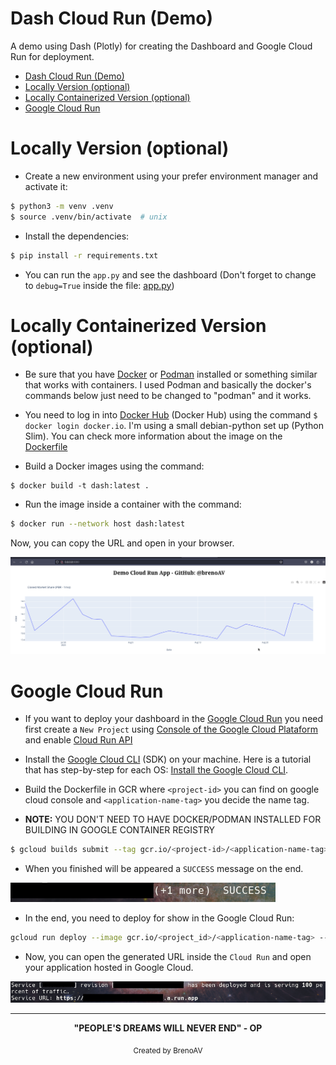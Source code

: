 # Dash Cloud Run (Demo)

A demo using Dash (Plotly) for creating the Dashboard and Google Cloud Run for deployment.

- [Dash Cloud Run (Demo)](#dash-cloud-run-demo)
- [Locally Version (optional)](#locally-version-optional)
- [Locally Containerized Version (optional)](#locally-containerized-version-optional)
- [Google Cloud Run](#google-cloud-run)


# Locally Version (optional)

- Create a new environment using your prefer environment manager and activate it:
 
```bash
$ python3 -m venv .venv
$ source .venv/bin/activate  # unix
```

- Install the dependencies:

```bash
$ pip install -r requirements.txt
```

- You can run the `app.py` and see the dashboard (Don't forget to change to `debug=True` inside the file: [app.py](app.py))

# Locally Containerized Version (optional)

- Be sure that you have [Docker](https://www.docker.com/get-started/) or [Podman](https://podman.io/docs) installed or something similar that works with containers. I used Podman and basically the docker's commands below just need to be changed to "podman" and it works.

- You need to log in into [Docker Hub](https://hub.docker.com/) (Docker Hub) using the command `$ docker login docker.io`. I'm using a small debian-python set up (Python Slim). You can check more information about the image on the [Dockerfile](./Dockerfile)

- Build a Docker images using the command:

```
$ docker build -t dash:latest .
```

- Run the image inside a container with the command:

```bash
$ docker run --network host dash:latest
```

Now, you can copy the URL and open in your browser.

![Application Running on Browser](imgs/application.png)

# Google Cloud Run

- If you want to deploy your dashboard in the [Google Cloud Run](https://cloud.google.com/run/docs/overview/what-is-cloud-run) you need first create a `New Project` using [Console of the Google Cloud Plataform](https://console.cloud.google.com/) and enable [Cloud Run API](https://console.cloud.google.com/apis/dashboard)

- Install the [Google Cloud CLI](https://cloud.google.com/cli) (SDK) on your machine. Here is a tutorial that has step-by-step for each OS: [Install the Google Cloud CLI](https://cloud.google.com/sdk/docs/install-sdk).

- Build the Dockerfile in GCR where `<project-id>` you can find on google cloud console and `<application-name-tag>` you decide the name tag.

- **NOTE:** YOU DON'T NEED TO HAVE DOCKER/PODMAN INSTALLED FOR BUILDING IN GOOGLE CONTAINER REGISTRY

```bash
$ gcloud builds submit --tag gcr.io/<project-id>/<application-name-tag> --project=<project-id>
```

- When you finished will be appeared a `SUCCESS` message on the end.

![Success built on GCR](imgs/build-success-gcr.png)

- In the end, you need to deploy for show in the Google Cloud Run:

```bash
gcloud run deploy --image gcr.io/<project_id>/<application-name-tag> --platform managed --project=<project_id> --allow-unauthenticated
```

- Now, you can open the generated URL inside the `Cloud Run` and open your application hosted in Google Cloud.

![Succeed Deployment of the Google Cloud Run](imgs/deploy-success.png)

---
<div align="center">
  <strong>"PEOPLE'S DREAMS WILL NEVER END" - OP</strong>
</div>
<p align="center">
  <sub>Created by BrenoAV</sub>
</p>
